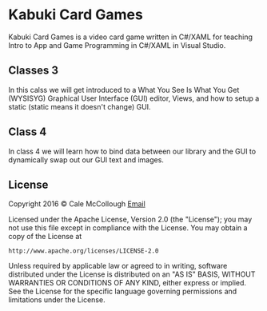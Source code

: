 # Kabuki Card Games #
Kabuki Card Games is a video card game written in C#/XAML for teaching Intro to App and Game 
Programming in C#/XAML in Visual Studio.

## Classes 3
In this calss we will get introduced to a What You See Is What You Get (WYSISYG) Graphical User 
Interface (GUI) editor, Views, and how to setup a static (static means it doesn't change) GUI.

## Class 4
In class 4 we will learn how to bind data between our library and the GUI to dynamically swap 
out our GUI text and images.

## License ##
Copyright 2016 © Cale McCollough [Email](cale.mccollough@gmail.com)

Licensed under the Apache License, Version 2.0 (the "License");
you may not use this file except in compliance with the License.
You may obtain a copy of the License at

    http://www.apache.org/licenses/LICENSE-2.0

Unless required by applicable law or agreed to in writing, software
distributed under the License is distributed on an "AS IS" BASIS,
WITHOUT WARRANTIES OR CONDITIONS OF ANY KIND, either express or implied.
See the License for the specific language governing permissions and
limitations under the License.
